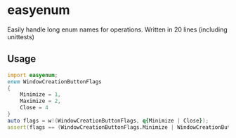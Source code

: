 # easyenum

Easily handle long enum names for operations. Written in 20 lines (including unittests)

## Usage

```d
import easyenum;
enum WindowCreationButtonFlags
{
	Minimize = 1,
	Maximize = 2,
	Close = 4
}
auto flags = w!(WindowCreationButtonFlags, q{Minimize | Close});
assert(flags == (WindowCreationButtonFlags.Minimize | WindowCreationButtonFlags.Close));
```
